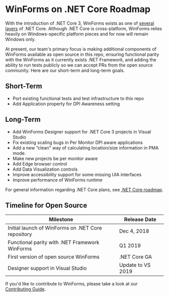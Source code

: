 # WinForms on .NET Core Roadmap

With the introduction of .NET Core 3, WinForms exists as one of [several
layers](https://github.com/dotnet/core/blob/master/Documentation/core-repos.md)
of .NET Core.  Although .NET Core is cross-platform, WinForms relies heavily on
Windows-specific platform pieces and for now will remain Windows only.

At present, our team's primary focus is making additional components of WinForms
available as open source in this repo, ensuring functional parity with the
WinForms as it currently exists .NET Framework, and adding the ability to run
tests publicly so we can accept PRs from the open source community. Here are our
short-term and long-term goals.

## Short-Term

* Port existing functional tests and test infrastructure to this repo
* Add Application property for DPI Awareness setting

## Long-Term

* Add WinForms Designer support for .NET Core 3 projects in Visual Studio
* Fix existing scaling bugs in Per Monitor DPI aware applications
* Add a new “clean" way of calculating location/size information in PMA mode.
* Make new projects be per monitor aware
* Add Edge browser control
* Add Data Visualization controls
* Improve accessibility support for some missing UIA interfaces
* Improve performance of WinForms runtime

For general information regarding .NET Core plans, see [.NET Core
roadmap](https://github.com/dotnet/core/blob/master/roadmap.md).  

## Timeline for Open Source

| Milestone | Release Date |
|---|---|
|Initial launch of WinForms on .NET Core repository |Dec 4, 2018|
|Functional parity with .NET Framework WinForms |Q1 2019|
|First version of open source WinForms|.NET Core GA|
|Designer support in Visual Studio|Update to VS 2019|

If you'd like to contribute to WinForms, please take a look at our [Contributing
Guide](https://github.com/dotnet/winforms/blob/master/Documentation/contributing-guide.md).